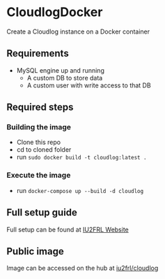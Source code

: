# CloudlogDocker
Create a Cloudlog instance on a Docker container

## Requirements
- MySQL engine up and running
  - A custom DB to store data
  - A custom user with write access to that DB

## Required steps

### Building the image
- Clone this repo
- cd to cloned folder
- run `sudo docker build -t cloudlog:latest .`

### Execute the image
- run `docker-compose up --build -d cloudlog`

## Full setup guide
Full setup can be found at [IU2FRL Website](https://www.iu2frl.it/cloudlog-su-docker-container/)

## Public image
Image can be accessed on the hub at [iu2frl/cloudlog](https://hub.docker.com/repository/docker/iu2frl/cloudlog/general)
